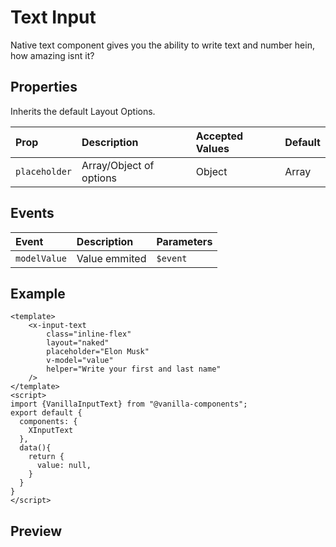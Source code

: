 # Text Input

Native text component gives you the ability to write text and number hein, how amazing isnt it?

## Properties

Inherits the default Layout Options.

| Prop       | Description               | Accepted Values                 | Default     |
| :--------- | :------------------------ | :------------------------------ | :---------- |
| `placeholder`| Array/Object of options| Object|Array | `undefined` |

## Events

| Event   | Description               | Parameters    |
| :------ | :------------------------ | :------------ |
| `modelValue` | Value emmited | `$event` |

## Example
```vue
<template>
    <x-input-text
        class="inline-flex"
        layout="naked"
        placeholder="Elon Musk"
        v-model="value"
        helper="Write your first and last name"
    />
</template>
<script>
import {VanillaInputText} from "@vanilla-components";
export default {
  components: {
    XInputText
  },
  data(){
    return {
      value: null,
    }
  }
}
</script>
```

## Preview
<wrapper src="inputs/text/demo" />
